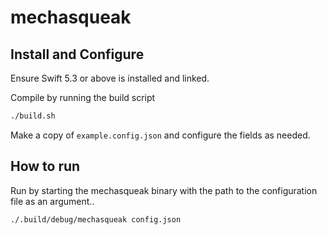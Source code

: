 # mechasqueak

## Install and Configure
Ensure Swift 5.3 or above is installed and linked.

Compile by running the build script
```bash
./build.sh
```
Make a copy of  `example.config.json` and configure the fields as needed.

## How to run
Run by starting the mechasqueak binary with the path to the configuration file as an argument..
```bash
./.build/debug/mechasqueak config.json
```


